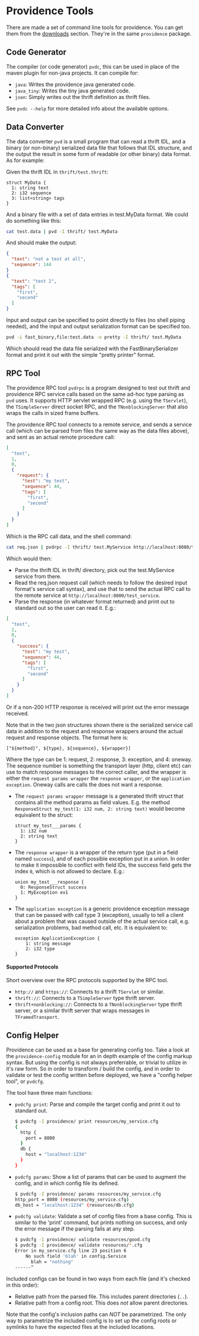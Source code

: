 Providence Tools
================

There are made a set of command line tools for providence. You can get them
from the [downloads](downloads.html) section. They're in the same `providence`
package.

## Code Generator

The compiler (or code generator) `pvdc`, this can be used in place of the maven
plugin for non-java projects. It can compile for:

- `java`: Writes the providence java generated code.
- `java_tiny`: Writes the tiny java generated code.
- `json`: Simply writes out the thrift definition as thrift files.

See `pvdc --help` for more detailed info about the available options.

## Data Converter

The data converter `pvd` is a small program that can read a thrift IDL, and a
binary (or non-binary) serialized data file that follows that IDL structure,
and the output the result in some form of readable (or other binary) data
format. As for example:

Given the thrift IDL in `thrift/test.thrift`:

```thrift
struct MyData {
  1: string text
  2: i32 sequence
  3: list<string> tags
}
```

And a binary file with a set of data entries in test.MyData format. We could
do something like this:

```sh
cat test.data | pvd -I thrift/ test.MyData
```

And should make the output:

```json
{
  "text": "not a test at all",
  "sequence": 144
}
{
  "text": "test 2",
  "tags": [
    "first",
    "second"
  ]
}
```

Input and output can be specified to point directly to files (no shell
piping needed), and the input and output serialization format can be
specified too.

```sh
pvd -i fast_binary,file:test.data -o pretty -I thrift/ test.MyData
```

Which should read the data file serialized with the FastBinarySerializer format
and print it out with the simple "pretty printer" format.

## RPC Tool

The providence RPC tool `pvdrpc` is a program designed to test out thrift and
providence RPC service calls based on the same ad-hoc type parsing as `pvd`
uses. It supports HTTP servlet wrapped RPC (e.g. using the `TServlet`), the
`TSimpleServer` direct socket RPC, and the `TNonblockingServer` that also wraps
the calls in sized frame buffers.

The providence RPC tool connects to a remote service, and sends a service call
(which can be parsed from files the same way as the data files above), and sent
as an actual remote procedure call:

```json
[
  "test",
  1,
  0,
  {
    "request": {
      "test": "my test",
      "sequence": 44,
      "tags": [
        "first",
        "second"
      ]
    }
  }
]
```

Which is the RPC call data, and the shell command:

```sh
cat req.json | pvdrpc -I thrift/ test.MyService http://localhost:8080/test_service
```

Which would then:

- Parse the thrift IDL in thrift/ directory, pick out the test.MyService service
  from there.
- Read the req.json request call (which needs to follow the desired input format's
  service call syntax), and use that to send the actual RPC call to the remote
  service at `http://localhost:8000/test_service`.
- Parse the response (in whatever format returned) and print out to standard out
  so the user can read it. E.g.:

```json
[
  "test",
  2,
  0,
  {
    "success": {
      "test": "my test",
      "sequence": 44,
      "tags": [
        "first",
        "second"
      ]
    }
  }
]
```

Or if a non-200 HTTP response is received will print out the error message
received.

Note that in the two json structures shown there is the serialized service call
data in addition to the request and response wrappers around the actual request
and response objects. The format here is:

`["${method}", ${type}, ${sequence}, ${wrapper}]`

Where the type can be 1: request, 2: response, 3: exception, and 4: oneway.
The sequence number is something the transport layer (http, client etc) can
use to match response messages to the correct caller, and the wrapper is
either the `request params wrapper` the `response wrapper`, or the
`application exception`. Oneway calls are calls the does not want a response.

- The `request params wrapper` message is a generated thrift struct that
  contains all the method params as field values. E.g. the method
  `ResponseStruct my_test(1: i32 num, 2: string text)` would become
  equivalent to the struct:

    ```thrift
    struct my_test___params {
      1: i32 num
      2: string text
    }
    ```

- The `response wrapper` is a wrapper of the return type (put in a field
  named `success`), and of each possible exception put in a union. In order
  to make it impossible to conflict with field IDs, the success field gets
  the index `0`, which is not allowed to declare. E.g.:

    ```thrift
    union my_test___response {
      0: ResponseStruct success
      1: MyException ex1
    }
    ```

- The `application exception` is a generic providence exception message that can
  be passed with call type 3 (exception), usually to tell a client about a
  problem that was caused outside of the actual service call, e.g. serialization
  problems, bad method call, etc. It is equivalent to:
  
    ```thrift
    exception ApplicationException {
        1: string message
        2: i32 type
    }
    ```

#### Supported Protocols

Short overview over the RPC protocols supported by the RPC tool.

- `http://` and `https://`: Connects to a thrift `TServlet` or similar.
- `thrift://`: Connects to a `TSimpleServer` type thrift server.
- `thrift+nonblocking://`: Connects to a `TNonblockingServer` type thrift server,
  or a similar thrift server that wraps messages in `TFramedTransport`.

## Config Helper

Providence can be used as a base for generating config too. Take a look at the
`providence-config` module for an in depth example of the config markup syntax.
But using the config is not always preferrable, or trivial to utilize in it's raw
form. So in order to transform / build the config, and in order to validate or test
the config written before deployed, we have a "config helper tool", or `pvdcfg`.

The tool have three main functions:

- `pvdcfg print`: Parse and compile the target config and print it out to standard out.

    ```sh
    $ pvdcfg -I providence/ print resources/my_service.cfg
    {
      http {
        port = 8080
      }
      db {
        host = "localhost:1234"
      }
    }
    ```

- `pvdcfg params`: Show a list of params that can be used to augment the config, and in
  which config file its defined.
  
    ```sh
    $ pvdcfg -I providence/ params resources/my_service.cfg
    http_port = 8080 (resources/my_service.cfg)
    db_host = "localhost:1234" (resources/db.cfg)
    ```

- `pvdcfg validate`: Validate a set of config files from a base config. This is similar to
  the 'print' command, but prints nothing on success, and only the error message if the parsing
  fails at any step.

    ```sh
    $ pvdcfg -I providence/ validate resources/good.cfg
    $ pvdcfg -I providence/ validate resources/*.cfg
    Error in my_service.cfg line 23 position 6
        No such field 'blah' in config.Service
          blah = "nothing"
    ------^
    ```

Included configs can be found in two ways from each file (and it's checked in this order):

- Relative path from the parsed file. This includes parent directories (`..`).
- Relative path from a config root. This does *not* allow parent directories.

Note that the config's inclusion paths can *NOT* be parametrized. The only way to
parametrize the included config is to set up the config roots or symlinks to have the
expected files at the included locations.
